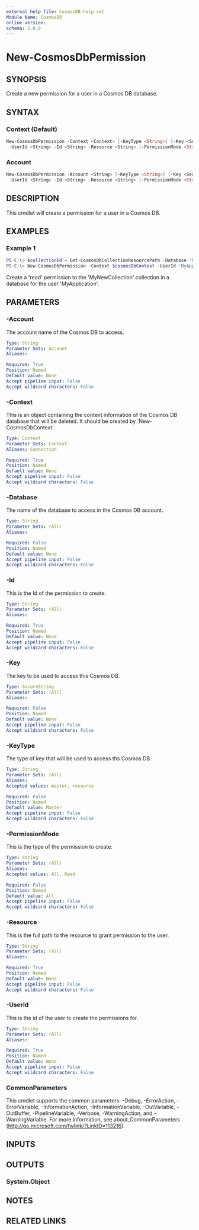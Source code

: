 ```yaml
---
external help file: CosmosDB-help.xml
Module Name: CosmosDB
online version:
schema: 2.0.0
---
```


# New-CosmosDbPermission

## SYNOPSIS

Create a new permission for a user in a Cosmos DB database.

## SYNTAX

### Context (Default)

```powershell
New-CosmosDbPermission -Context <Context> [-KeyType <String>] [-Key <SecureString>] [-Database <String>]
 -UserId <String> -Id <String> -Resource <String> [-PermissionMode <String>] [<CommonParameters>]
```

### Account

```powershell
New-CosmosDbPermission -Account <String> [-KeyType <String>] [-Key <SecureString>] [-Database <String>]
 -UserId <String> -Id <String> -Resource <String> [-PermissionMode <String>] [<CommonParameters>]
```

## DESCRIPTION

This cmdlet will create a permission for a user in a Cosmos DB.

## EXAMPLES

### Example 1

```powershell
PS C:\> $collectionId = Get-CosmosDbCollectionResourcePath -Database 'MyDatabase' -Id 'MyNewCollection'
PS C:\> New-CosmosDbPermission -Context $cosmosDbContext -UserId 'MyApplication' -Id 'r_mynewcollection' -Resource $collectionId -PermissionMode Read
```

Create a 'read' permission to the 'MyNewCollection' collection in a database
for the user 'MyApplication'.

## PARAMETERS

### -Account

The account name of the Cosmos DB to access.

```yaml
Type: String
Parameter Sets: Account
Aliases:

Required: True
Position: Named
Default value: None
Accept pipeline input: False
Accept wildcard characters: False
```

### -Context

This is an object containing the context information of the Cosmos DB database
that will be deleted. It should be created by \`New-CosmosDbContext\`.

```yaml
Type: Context
Parameter Sets: Context
Aliases: Connection

Required: True
Position: Named
Default value: None
Accept pipeline input: False
Accept wildcard characters: False
```

### -Database

The name of the database to access in the Cosmos DB account.

```yaml
Type: String
Parameter Sets: (All)
Aliases:

Required: False
Position: Named
Default value: None
Accept pipeline input: False
Accept wildcard characters: False
```

### -Id

This is the Id of the permission to create.

```yaml
Type: String
Parameter Sets: (All)
Aliases:

Required: True
Position: Named
Default value: None
Accept pipeline input: False
Accept wildcard characters: False
```

### -Key

The key to be used to access this Cosmos DB.

```yaml
Type: SecureString
Parameter Sets: (All)
Aliases:

Required: False
Position: Named
Default value: None
Accept pipeline input: False
Accept wildcard characters: False
```

### -KeyType

The type of key that will be used to access ths Cosmos DB.

```yaml
Type: String
Parameter Sets: (All)
Aliases:
Accepted values: master, resource

Required: False
Position: Named
Default value: Master
Accept pipeline input: False
Accept wildcard characters: False
```

### -PermissionMode

This is the type of the permission to create.

```yaml
Type: String
Parameter Sets: (All)
Aliases:
Accepted values: All, Read

Required: False
Position: Named
Default value: All
Accept pipeline input: False
Accept wildcard characters: False
```

### -Resource

This is the full path to the resource to grant permission to the user.

```yaml
Type: String
Parameter Sets: (All)
Aliases:

Required: True
Position: Named
Default value: None
Accept pipeline input: False
Accept wildcard characters: False
```

### -UserId

This is the id of the user to create the permissions for.

```yaml
Type: String
Parameter Sets: (All)
Aliases:

Required: True
Position: Named
Default value: None
Accept pipeline input: False
Accept wildcard characters: False
```

### CommonParameters

This cmdlet supports the common parameters: -Debug, -ErrorAction, -ErrorVariable, -InformationAction, -InformationVariable, -OutVariable, -OutBuffer, -PipelineVariable, -Verbose, -WarningAction, and -WarningVariable. For more information, see about_CommonParameters (http://go.microsoft.com/fwlink/?LinkID=113216).

## INPUTS

## OUTPUTS

### System.Object

## NOTES

## RELATED LINKS
